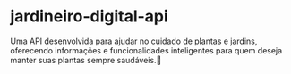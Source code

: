 # jardineiro-digital-api
Uma API desenvolvida para ajudar no cuidado de plantas e jardins, oferecendo informações e funcionalidades inteligentes para quem deseja manter suas plantas sempre saudáveis.🌿
